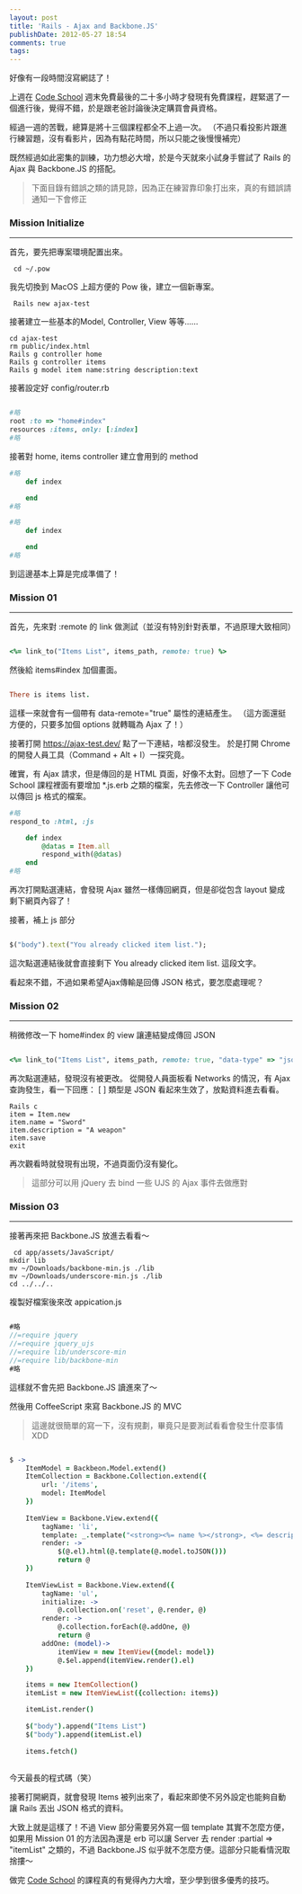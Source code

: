 ```yaml
---
layout: post
title: 'Rails - Ajax and Backbone.JS'
publishDate: 2012-05-27 18:54
comments: true
tags: 
---
```



好像有一段時間沒寫網誌了！

上週在 [Code School](https://codeschool.com) 週末免費最後的二十多小時才發現有免費課程，趕緊選了一個進行後，覺得不錯，於是跟老爸討論後決定購買會員資格。

經過一週的苦戰，總算是將十三個課程都全不上過一次。
（不過只看投影片跟進行練習題，沒有看影片，因為有點花時間，所以只能之後慢慢補完）

既然經過如此密集的訓練，功力想必大增，於是今天就來小試身手嘗試了 Rails 的 Ajax 與 Backbone.JS 的搭配。

<!--more-->

> 下面目錄有錯誤之類的請見諒，因為正在練習靠印象打出來，真的有錯誤請通知一下會修正

### Mission Initialize
---

首先，要先把專案環境配置出來。
<pre><code> cd ~/.pow </code></pre>
我先切換到 MacOS 上超方便的 Pow 後，建立一個新專案。
<pre><code> Rails new ajax-test </code></pre>
接著建立一些基本的Model, Controller, View 等等……
<pre><code>cd ajax-test
rm public/index.html
Rails g controller home
Rails g controller items
Rails g model item name:string description:text
</code></pre>

接著設定好 config/router.rb
``` Ruby config/router.rb

#略
root :to => "home#index"
resources :items, only: [:index]
#略
```

接著對 home, items controller 建立會用到的 method

``` Ruby app/controllers/home_controller.rb
#略
	def index

	end
#略
```

``` Ruby app/controllers/items_controller.rb
#略
	def index

	end
#略
```

到這邊基本上算是完成準備了！

### Mission 01
---

首先，先來對 :remote 的 link 做測試（並沒有特別針對表單，不過原理大致相同）

``` Ruby app/views/home/index.html.erb

<%= link_to("Items List", items_path, remote: true) %>

```

然後給 items#index 加個畫面。

``` Ruby app/views/items/index.html.erb

There is items list.

``` 


這樣一來就會有一個帶有 data-remote="true" 屬性的連結產生。
（這方面還挺方便的，只要多加個 options 就轉職為 Ajax 了！）

接著打開 https://ajax-test.dev/ 點了一下連結，啥都沒發生。
於是打開 Chrome 的開發人員工具（Command + Alt + I）一探究竟。

確實，有 Ajax 請求，但是傳回的是 HTML 頁面，好像不太對。回想了一下 Code School 課程裡面有要增加 *.js.erb 之類的檔案，先去修改一下 Controller 讓他可以傳回 js 格式的檔案。

``` Ruby app/controllers/items_controller.rb
#略
respond_to :html, :js

	def index
		@datas = Item.all
		respond_with(@datas)
	end
#略
```

再次打開點選連結，會發現 Ajax 雖然一樣傳回網頁，但是卻從包含 layout 變成剩下網頁內容了！

接著，補上 js 部分

``` Ruby app/views/items/index.js.erb

$("body").text("You already clicked item list.");

```

這次點選連結後就會直接剩下 You already clicked item list. 這段文字。

看起來不錯，不過如果希望Ajax傳輸是回傳 JSON 格式，要怎麼處理呢？

### Mission 02
---

稍微修改一下 home#index 的 view 讓連結變成傳回 JSON

``` Ruby app/views/home/index.html.erb

<%= link_to("Items List", items_path, remote: true, "data-type" => "json") %>

```

再次點選連結，發現沒有被更改。
從開發人員面板看 Networks 的情況，有 Ajax 查詢發生，看一下回應： [ ] 類型是 JSON 看起來生效了，放點資料進去看看。

<pre><code>Rails c
item = Item.new
item.name = "Sword"
item.description = "A weapon"
item.save
exit
</code></pre>

再次觀看時就發現有出現，不過頁面仍沒有變化。

> 這部分可以用 jQuery 去 bind 一些 UJS 的 Ajax 事件去做應對

### Mission 03
---

接著再來把 Backbone.JS 放進去看看～

<pre><code> cd app/assets/JavaScript/
mkdir lib
mv ~/Downloads/backbone-min.js ./lib
mv ~/Downloads/underscore-min.js ./lib
cd ../../..
</code></pre>

複製好檔案後來改 appication.js

``` JavaScript app/assets/javascript/application.js

#略
//=require jquery
//=require jquery_ujs
//=require lib/underscore-min
//=require lib/backbone-min
#略
```

這樣就不會先把 Backbone.JS 讀進來了～

然後用 CoffeeScript 來寫 Backbone.JS 的 MVC
> 這邊就很簡單的寫一下，沒有規劃，畢竟只是要測試看看會發生什麼事情 XDD

``` coffeescript app/assets/JavaScript/home.js.coffee

$ ->
	ItemModel = Backbeon.Model.extend()
	ItemCollection = Backbone.Collection.extend({
		url: '/items',
		model: ItemModel
	})
	
	ItemView = Backbone.View.extend({
		tagName: 'li',
		template: _.template("<strong><%= name %></strong>, <%= description %>"),
		render: ->
			$(@.el).html(@.template(@.model.toJSON()))
			return @
	})
	
	ItemViewList = Backbone.View.extend({
		tagName: 'ul',
		initialize: ->
			@.collection.on('reset', @.render, @)
		render: ->
			@.collection.forEach(@.addOne, @)
			return @
		addOne: (model)->
			itemView = new ItemView({model: model})
			@.$el.append(itemView.render().el)
	})

	items = new ItemCollection()
	itemList = new ItemViewList({collection: items})

	itemList.render()
	
	$("body").append("Items List")
	$("body").append(itemList.el)
	
	items.fetch()
	

```

今天最長的程式碼（笑）

接著打開網頁，就會發現 Items 被列出來了，看起來即使不另外設定也能夠自動讓 Rails 丟出 JSON 格式的資料。

大致上就是這樣了！不過 View 部分需要另外寫一個 template 其實不怎麼方便，如果用 Mission 01 的方法因為還是 erb 可以讓 Server 去 render :partial => "itemList" 之類的，不過 Backbone.JS 似乎就不怎麼方便。這部分只能看情況取捨摟～

做完 [Code School](https://codeschool.com) 的課程真的有覺得內力大增，至少學到很多優秀的技巧。
